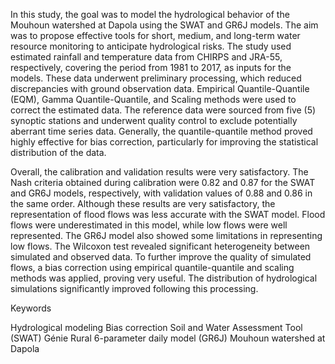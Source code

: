 In this study, the goal was to model the hydrological behavior of the Mouhoun watershed at Dapola using the SWAT and GR6J models. The aim was to propose effective tools for short, medium, and long-term water resource monitoring to anticipate hydrological risks. The study used estimated rainfall and temperature data from CHIRPS and JRA-55, respectively, covering the period from 1981 to 2017, as inputs for the models. These data underwent preliminary processing, which reduced discrepancies with ground observation data. Empirical Quantile-Quantile (EQM), Gamma Quantile-Quantile, and Scaling methods were used to correct the estimated data. The reference data were sourced from five (5) synoptic stations and underwent quality control to exclude potentially aberrant time series data. Generally, the quantile-quantile method proved highly effective for bias correction, particularly for improving the statistical distribution of the data.

Overall, the calibration and validation results were very satisfactory. The Nash criteria obtained during calibration were 0.82 and 0.87 for the SWAT and GR6J models, respectively, with validation values of 0.88 and 0.86 in the same order. Although these results are very satisfactory, the representation of flood flows was less accurate with the SWAT model. Flood flows were underestimated in this model, while low flows were well represented. The GR6J model also showed some limitations in representing low flows. The Wilcoxon test revealed significant heterogeneity between simulated and observed data. To further improve the quality of simulated flows, a bias correction using empirical quantile-quantile and scaling methods was applied, proving very useful. The distribution of hydrological simulations significantly improved following this processing.

Keywords

Hydrological modeling
Bias correction
Soil and Water Assessment Tool (SWAT)
Génie Rural 6-parameter daily model (GR6J)
Mouhoun watershed at Dapola
